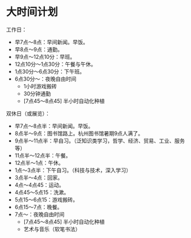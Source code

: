 # 大时间计划

工作日：

- 早7点～8点：早间新闻。早饭。
- 早8点～9点：通勤。
- 早9点～12点10分：早班。
- 12点10分～1点30分：午餐与午休。
- 1点30分～6点30分：下午班。
- 6点30分～：夜晚自由时间
  - 1小时游戏搬砖
  - 30分钟通勤
  - [7点45～8点45] 半小时自动化种植

双休日（或展览）：

- 早7点～8点半：早间新闻。早饭。
- 8点半～9点：图书馆路上。杭州图书馆暑期9点人满了。
- 9点半～11点半：早自习。（泛知识类学习，哲学、经济、贸易、工业、服务等）
- 11点半～12点半：午餐。
- 12点半～1点：午休。
- 1点～3点半：下午自习。（科技与技术，深入学习）
- 3点半～4点：回家。
- 4点～4点45：运动。
- 4点45～5点15：洗漱。
- 5点15～6点15：游戏搬砖。
- 6点15～7点：晚餐。
- 7点～：夜晚自由时间
  - [7点45～8点45] 半小时自动化种植
  - 艺术与音乐（软笔书法）

